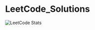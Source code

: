 # LeetCode_Solutions

![LeetCode Stats](https://leetcard.jacoblin.cool/2Fasts?theme=dark&font=Manrope)
